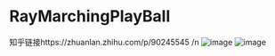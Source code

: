 # RayMarchingPlayBall
 
知乎链接https://zhuanlan.zhihu.com/p/90245545 /n
![image](https://pic3.zhimg.com/v2-88c36adb57018101da06d4a8ecc14192_b.webp)
![image](https://pic3.zhimg.com/80/v2-9a4d57779ce878343b4e13590162e862_hd.jpg)
